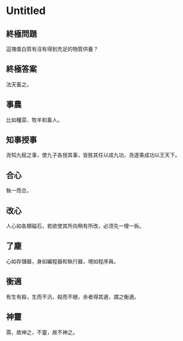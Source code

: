 # Untitled

## 終極問題

這塊蛋白質有沒有得到充足的物質供養？

## 終極答案

法天畜之。

## 事農

比如種菜、牧羊和畜人。

## 知事授事

尧知九赋之事，使九子各授其事，皆胜其任以成九功，尧遂乘成功以王天下。

## 合心

執一而合。

## 改心

人心如各類磁石，若欲使其所向稍有所改，必须先一增一拆。

## 了塵

心如存儲器，身如編程器和執行器，境如程序員。

## 衡適

有生有殺，生而不汎，殺而不絕，余者得其適，謂之衡適。

## 神靈

霛，故神之，不靈，故不神之。
